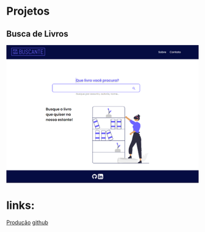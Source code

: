 # Projetos

## Busca de Livros
![Tela inicial da aplicação](assets/pesquisa-livros-imgs/home-page.png)

# links:
[Produção](https://busca-livros-b207e.web.app/lista-livros)
[github](https://github.com/Douglas-Felipe/Cursos-angular/tree/main/pesquisa-livros)